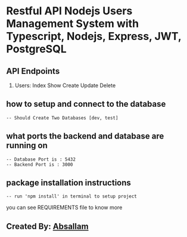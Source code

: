 # Restful API Nodejs Users Management System with Typescript, Nodejs, Express, JWT, PostgreSQL

## API Endpoints
1. Users:
Index
Show
Create
Update
Delete

## how to setup and connect to the database
    
    -- Should Create Two Databases [dev, test]
    
## what ports the backend and database are running on

    -- Database Port is : 5432
    -- Backend Port is : 3000

## package installation instructions

    -- run 'npm install' in terminal to setup project

you can see REQUIREMENTS file to know more 


## Created By: [Absallam](https://github.com/absallam1999)
